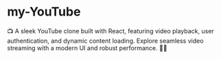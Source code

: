 # my-YouTube
📺 A sleek YouTube clone built with React, featuring video playback, user authentication, and dynamic content loading. Explore seamless video streaming with a modern UI and robust performance. 🚀🎥
